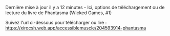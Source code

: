 Dernière mise à jour il y a 12 minutes - Ici, options de téléchargement ou de lecture du livre de Phantasma (Wicked Games, #1)

Suivez l'url ci-dessous pour télécharger ou lire : https://xirocsh.web.app/accessiblemuscle/204593914-phantasma
